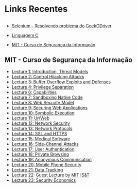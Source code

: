 # Links Recentes

## 
- [Selenium - Resolvendo problema do GeekODriver](https://andrenevares.github.io/andrenevares/python/GeekODriver)
- [Linguagem C](https://andrenevares.github.io/andrenevares/linguagemC/)


- [MIT - Curso de Segurança da Informação](https://ocw.mit.edu/courses/electrical-engineering-and-computer-science/6-858-computer-systems-security-fall-2014/video-lectures/)
## MIT - Curso de Segurança da Informação
- [Lecture 1: Introduction, Threat Models](https://ocw.mit.edu/courses/electrical-engineering-and-computer-science/6-858-computer-systems-security-fall-2014/video-lectures/lecture-1-introduction-threat-models)
- [Lecture 2: Control Hijacking Attacks](https://ocw.mit.edu/courses/electrical-engineering-and-computer-science/6-858-computer-systems-security-fall-2014/video-lectures/lecture-2-control-hijacking-attacks/)
- [Lecture 3: Buffer Overflow Exploits and Defenses](https://ocw.mit.edu/courses/electrical-engineering-and-computer-science/6-858-computer-systems-security-fall-2014/video-lectures/lecture-3-buffer-overflow-exploits-and-defenses)
- [Lecture 4: Privilege Separation](https://ocw.mit.edu/courses/electrical-engineering-and-computer-science/6-858-computer-systems-security-fall-2014/video-lectures/lecture-3-buffer-overflow-exploits-and-defenses)
- [Lecture 6: Capabilities](https://ocw.mit.edu/courses/electrical-engineering-and-computer-science/6-858-computer-systems-security-fall-2014/video-lectures/lecture-6-capabilities)
- [Lecture 7: Sandboxing Native Code](https://ocw.mit.edu/courses/electrical-engineering-and-computer-science/6-858-computer-systems-security-fall-2014/video-lectures/lecture-7-sandboxing-native-code)
- [Lecture 8: Web Security Model](https://ocw.mit.edu/courses/electrical-engineering-and-computer-science/6-858-computer-systems-security-fall-2014/video-lectures/lecture-8-web-security-model)
- [Lecture 9: Securing Web Applications](https://ocw.mit.edu/courses/electrical-engineering-and-computer-science/6-858-computer-systems-security-fall-2014/video-lectures/lecture-9-securing-web-applications)
- [Lecture 10: Symbolic Execution](https://ocw.mit.edu/courses/electrical-engineering-and-computer-science/6-858-computer-systems-security-fall-2014/video-lectures/lecture-10-symbolic-execution)
- [Lecture 11: Ur/Web](https://ocw.mit.edu/courses/electrical-engineering-and-computer-science/6-858-computer-systems-security-fall-2014/video-lectures/lecture-11-ur-web)
- [Lecture 12: Network Security](https://ocw.mit.edu/courses/electrical-engineering-and-computer-science/6-858-computer-systems-security-fall-2014/video-lectures/lecture-12-network-security)
- [Lecture 13: Network Protocols](https://ocw.mit.edu/courses/electrical-engineering-and-computer-science/6-858-computer-systems-security-fall-2014/video-lectures/lecture-13-network-protocols)
- [Lecture 14: SSL and HTTPS](https://ocw.mit.edu/courses/electrical-engineering-and-computer-science/6-858-computer-systems-security-fall-2014/video-lectures/lecture-14-ssl-and-https)
- [Lecture 15: Medical Software](https://ocw.mit.edu/courses/electrical-engineering-and-computer-science/6-858-computer-systems-security-fall-2014/video-lectures/lecture-15-medical-software)
- [Lecture 16: Side-Channel Attacks](https://ocw.mit.edu/courses/electrical-engineering-and-computer-science/6-858-computer-systems-security-fall-2014/video-lectures/lecture-16-side-channel-attacks)
- [Lecture 17: User Authentication](https://ocw.mit.edu/courses/electrical-engineering-and-computer-science/6-858-computer-systems-security-fall-2014/video-lectures/lecture-17-user-authentication)
- [Lecture 18: Private Browsing](https://ocw.mit.edu/courses/electrical-engineering-and-computer-science/6-858-computer-systems-security-fall-2014/video-lectures/lecture-18-private-browsing)
- [Lecture 19: Anonymous Communication]()
- [Lecture 20: Mobile Phone Security]()
- [Lecture 21: Data Tracking]()
- [Lecture 22: Guest Lecture by MIT IS&T]()
- [Lecture 23: Security Economics]()
















